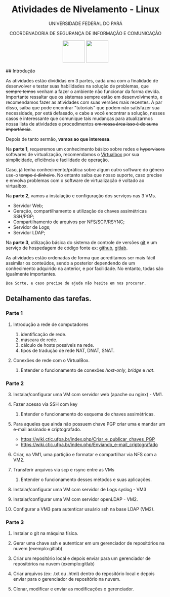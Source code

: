 <h1 align="center">Atividades de Nivelamento - Linux</h1>
<p align="center">UNIVERSIDADE FEDERAL DO PARÁ</p>
<p align="center">COORDENADORIA DE SEGURANÇA DE INFORMAÇÃO E COMUNICAÇÃO</p>
<p align="center">
<img src="https://portal.ufpa.br/images/icones_portal/ufpa (2).png" height="70px">
<img src="https://csirt.ufpa.br/images/ctic1112.png" height="70px">
</p>
## Introdução

As atividades estão divididas em 3 partes, cada uma com a finalidade de desenvolver e testar suas habilidades na solução de problemas, que ~~sempre temos~~ venham a fazer o ambiente não funcionar da forma devida. Importante ressaltar que os sistemas sempre estão em desenvolvimento, e recomendamos fazer as atividades com suas versões mais recentes. A par disso, saiba que pode encontrar "tutoriais" que podem não satisfazer sua necessidade, por está defasado, e cabe a você encontrar a solução, nesses casos é interessante que comunique tais mudanças para atualizarmos nossa lista de atividades e procedimentos ~~em nossa área isso é de suma importância~~.

Depois de tanto sermão, **vamos ao que interessa**.

Na **parte 1**, requeremos um conhecimento básico sobre redes e ~~hypervisors~~ softwares de virtualização, recomendamos o [Virtualbox](https://www.virtualbox.org/) por sua simplicidade, eficiência e facilidade de operação.

Caso, já tenha conhecimento/prática sobre algum outro software do gênero use-o ~~tempo é dinheiro~~. No entanto saiba que nosso suporte, caso precise e envolva problemas com o software de virtualização é voltado ao virtualbox.

Na **parte 2**, vamos a instalação e configuração dos serviços nas 3 VMs.

- Servidor Web;
- Geração, compartilhamento e utilização de chaves assimétricas SSH/PGP;
- Compartilhamento de arquivos por NFS/SCP/RSYNC;
- Servidor de Logs;
- Servidor LDAP;

Na **parte 3**, utilização básica do sistema de controle de versões [git](https://git-scm.com/book/pt-br/v2/) e um serviço de hospedagem de código fonte ex: [github](https://github.com/), [gitlab](https://gitlab.com/).

As atividades estão ordenadas de forma que acreditamos ser mais fácil assimilar os conteúdos, sendo a posterior dependendo de um conhecimento adquirido na anterior, e por facilidade. No entanto, todas são igualmente importantes.

``Boa Sorte, e caso precise de ajuda não hesite em nos procurar.``

## Detalhamento das tarefas.

### Parte 1
1. Introdução a rede de computadores
   1. identificação de rede.
   2. máscara de rede.
   3. cálculo de hosts possíveis na rede.
   4. tipos de tradução de rede NAT, DNAT, SNAT.

2. Conexões de rede com o VirtualBox.
   1. Entender o funcionamento de conexões *host-only*, *bridge* e *nat*.

### Parte 2
3. Instalar/configurar uma VM com servidor web (apache ou nginx) - VM1.

4. Fazer acesso via SSH com key
   1. Entender o funcionamento do esquema de chaves assimétricas.

5. Para aqueles que ainda não possuem chave PGP criar uma e mandar um e-mail assinado e criptografado.
   - https://wiki.ctic.ufpa.br/index.php/Criar_e_publicar_chaves_PGP
   - https://wiki.ctic.ufpa.br/index.php/Enviando_e-mail_criptografado

6. Criar, na VM1, uma partição e formatar e compartilhar via NFS com a VM2.

7. Transferir arquivos via scp e rsync entre as VMs
   1. Entender o funcionamento desses métodos e suas aplicações.

8. Instalar/configurar uma VM com servidor de Logs syslog - VM3

9. Instalar/configurar uma VM com servidor openLDAP - VM2.

10. Configurar a VM3 para autenticar usuário ssh na base LDAP (VM2).

### Parte 3
1. Instalar o git na máquina física.

2. Gerar uma chave ssh e autenticar em um gerenciador de repositórios na nuvem (exemplo:gitlab)

3. Criar um repositório local e depois enviar para um gerenciador de repositórios na nuvem (exemplo:gitlab)

4. Criar arquivos (ex: .txt ou .html) dentro do repositório local e depois enviar para o gerenciador de repositório na nuvem.

5. Clonar, modificar e enviar as modificações o gerenciador. 
